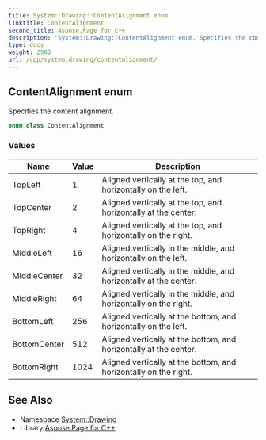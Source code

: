 ```yaml
---
title: System::Drawing::ContentAlignment enum
linktitle: ContentAlignment
second_title: Aspose.Page for C++
description: 'System::Drawing::ContentAlignment enum. Specifies the content alignment in C++.'
type: docs
weight: 2900
url: /cpp/system.drawing/contentalignment/
---
```

## ContentAlignment enum


Specifies the content alignment.

```cpp
enum class ContentAlignment
```

### Values

| Name | Value | Description |
| --- | --- | --- |
| TopLeft | 1 | Aligned vertically at the top, and horizontally on the left. |
| TopCenter | 2 | Aligned vertically at the top, and horizontally at the center. |
| TopRight | 4 | Aligned vertically at the top, and horizontally on the right. |
| MiddleLeft | 16 | Aligned vertically in the middle, and horizontally on the left. |
| MiddleCenter | 32 | Aligned vertically in the middle, and horizontally at the center. |
| MiddleRight | 64 | Aligned vertically in the middle, and horizontally on the right. |
| BottomLeft | 256 | Aligned vertically at the bottom, and horizontally on the left. |
| BottomCenter | 512 | Aligned vertically at the bottom, and horizontally at the center. |
| BottomRight | 1024 | Aligned vertically at the bottom, and horizontally on the right. |

## See Also

* Namespace [System::Drawing](../)
* Library [Aspose.Page for C++](../../)
